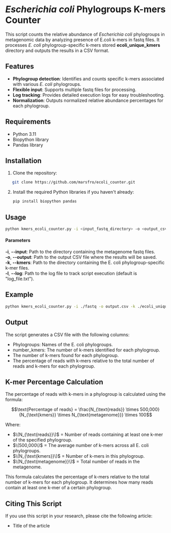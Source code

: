 # *Escherichia coli* Phylogroups K-mers Counter

This script counts the relative abundance of *Escherichia coli* phylogroups in metagenomic data by analyzing presence of E.coli k-mers in fastq files. It processes *E. coli* phylogroup-specific k-mers stored **ecoli_unique_kmers** directory and outputs the results in a CSV format.

## Features

- **Phylogroup detection**: Identifies and counts specific k-mers associated with various *E. coli* phylogroups.
- **Flexible input**: Supports multiple fastq files for processing.
- **Log tracking**: Provides detailed execution logs for easy troubleshooting.
- **Normalization**: Outputs normalized relative abundance percentages for each phylogroup.

## Requirements

- Python 3.11
- Biopython library
- Pandas library

## Installation

1.  Clone the repository:
```bash
   git clone https://github.com/marsfro/ecoli_counter.git
```

2. Install the required Python libraries if you haven't already:

   ```bash
   pip install biopython pandas
   ``` 

## Usage

```bash
python kmers_ecoli_counter.py -i <input_fastq_directory> -o <output_csv_file> -k <kmers_directory> -l <log_file_path>
```

#### Parameters
**-i**, **--input**: Path to the directory containing the metagenome fastq files.  
**-o**, **--output**: Path to the output CSV file where the results will be saved.  
**-k**, **--kmers**: Path to the directory containing the E. coli phylogroup-specific k-mer files.  
**-l**, **--log**: Path to the log file to track script execution (default is "log_file.txt").  

## Example

```bash
python kmers_ecoli_counter.py -i ./fastq -o output.csv -k ./ecoli_unique_kmers 
``` 

## Output
The script generates a CSV file with the following columns:  

- Phylogroups: Names of the E. coli phylogroups.  
- number_kmers: The number of k-mers identified for each phylogroup.  
- The number of k-mers found for each phylogroup.  
- The percentage of reads with k-mers relative to the total number of reads and k-mers for each phylogroup.  

## K-mer Percentage Calculation

The percentage of reads with k-mers in a phylogroup is calculated using the formula:

```math
\text{Percentage of reads} = \frac{N_{\text{reads}} \times 500,000}{N_{\text{kmers}} \times N_{\text{metagenome}}} \times 100
```

Where:
- $\(N_{\text{reads}}\)$ = Number of reads containing at least one k-mer of the specified phylogroup.
- $\(500,000\)$ = The average number of k-mers across all E. coli phylogroups.
- $\(N_{\text{kmers}}\)$ = Number of k-mers in this phylogroup.
- $\(N_{\text{metagenome}}\)$ = Total number of reads in the metagenome.

This formula calculates the percentage of k-mers relative to the total number of k-mers for each phylogroup. It determines how many reads contain at least one k-mer of a certain phylogroup.






## Citing This Script

If you use this script in your research, please cite the following article:

 - Title of the article



